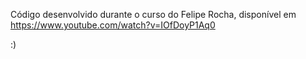 Código desenvolvido durante o curso do Felipe Rocha, disponível em https://www.youtube.com/watch?v=IOfDoyP1Aq0

:)